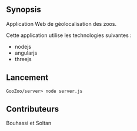 ## Synopsis

Application Web de géolocalisation des zoos.

Cette application utilise les technologies suivantes :
* nodejs
* angularjs
* threejs

## Lancement

```
GooZoo/server> node server.js
```

## Contributeurs

Bouhassi et Soltan
